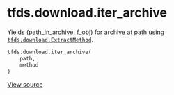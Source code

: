 <div itemscope itemtype="http://developers.google.com/ReferenceObject">
<meta itemprop="name" content="tfds.download.iter_archive" />
<meta itemprop="path" content="Stable" />
</div>

# tfds.download.iter_archive

Yields (path_in_archive, f_obj) for archive at path using
<a href="../../tfds/download/ExtractMethod.md"><code>tfds.download.ExtractMethod</code></a>.

``` python
tfds.download.iter_archive(
    path,
    method
)
```

<a target="_blank" href=https://github.com/tensorflow/datasets/tree/master/tensorflow_datasets/core/download/extractor.py>View
source</a>

<!-- Placeholder for "Used in" -->
